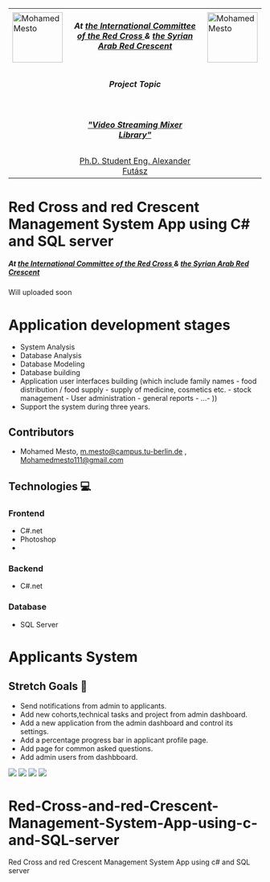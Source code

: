 <table border=0>
<tr border=0>
<td> <img align="left"  alt="Mohamed Mesto" width="100px" height='100px' src="https://media-exp1.licdn.com/dms/image/C4D0BAQG2dcsffcnW2A/company-logo_200_200/0/1519952588037?e=1665014400&v=beta&t=fOSo9MNT_KYVGQti0PUrUly8JRWjCfzQaDLq5YFEq9k"/> </td>
  <td align="center"> <h5> At <a href="https://www.icrc.org/en">the  International Committee of the Red Cross </a> & <a href="https://sarc.sy/home/">the Syrian Arab Red Crescent
</a></h5> </td>
  <td>  <img align="right"  alt="Mohamed Mesto" width="100px" height='100px' src="https://sarc.sy/wp-content/uploads/2021/03/SARC-Logo-2.png"/></td>
</tr>
<tr border=0>
<td> </td><td  align="center"> <h5> Project Topic </h5> </td><td> </td>
</tr>
<tr border=0>
<td> </td><td> </td><td> </td>
</tr>
  <tr>
    <td> </td>
<td align="center"><h5><a href="https://github.com/fraunhoferfokus">"Video Streaming Mixer Library"</a></h5></td>
    <td> </td>
</tr>
  <tr>
    <td> </td>  <td align="center"><a href='https://www.linkedin.com/in/alexander-futasz/'> Ph.D. Student Eng. Alexander Futász</a></td>
    <td> </td>
</tr>
</table>

# Red Cross and red Crescent Management System App using C# and SQL server


<h5> At <a href="https://www.linkedin.com/company/syredcrescent/">the  International Committee of the Red Cross </a> & <a href="https://www.linkedin.com/company/syredcrescent/">the Syrian Arab Red Crescent
</a></h5> 

Will uploaded soon

# Application development stages 
- System Analysis 
- Database Analysis
- Database Modeling
- Database building 
- Application user interfaces building (which include family names - food distribution / food supply - supply of medicine, cosmetics etc. - stock management - User administration - general reports - ...- ))
- Support the system during three years.


## Contributors
- Mohamed Mesto, m.mesto@campus.tu-berlin.de , Mohamedmesto111@gmail.com

## Technologies :computer: 

### Frontend
- C#.net
- Photoshop
- 

### Backend
- C#.net

### Database
- SQL Server

# Applicants System 


## Stretch Goals :goal_net:

- Send notifications from admin to applicants.
- Add new cohorts,technical tasks and project from admin dashboard.
- Add a new application from  the admin dashboard and control its settings.
- Add a percentage progress bar in applicant profile page. 
- Add page for common asked questions.
- Add admin users  from dashbboard.






![](AWT2022VideoStreamingMixerLibrary.jpg)
![](Images/AWT2022_2.jpg)
![](Images/AWT2022_3.jpg)
![](Images/AWT2022_4.jpg)





# Red-Cross-and-red-Crescent-Management-System-App-using-c-and-SQL-server
Red Cross and red Crescent Management System App using c# and SQL server
